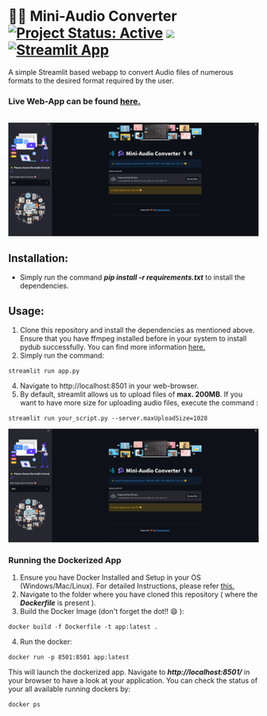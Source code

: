 # 🎼🎶 Mini-Audio Converter [![Project Status: Active](https://www.repostatus.org/badges/latest/active.svg)](https://www.repostatus.org/#active) [![](https://img.shields.io/badge/Prateek-Ralhan-brightgreen.svg?colorB=ff0000)](https://prateekralhan.github.io/) [![Streamlit App](https://static.streamlit.io/badges/streamlit_badge_black_white.svg)](ttps://mini-audio-converter.herokuapp.com/)

A simple Streamlit based webapp to convert Audio files of numerous formats to the desired format required by the user.

### Live Web-App can be found [here.](https://mini-audio-converter.herokuapp.com/)

&nbsp;
<kbd>
<img src="demos/demo_2.gif" data-canonical-src="demos/demo_2.gif"/> 
</kbd>

## Installation:
* Simply run the command ***pip install -r requirements.txt*** to install the dependencies.

## Usage:
1. Clone this repository and install the dependencies as mentioned above. Ensure that you have ffmpeg installed before in your system to install pydub successfully. You can find more information [here.](https://github.com/jiaaro/pydub)
2. Simply run the command: 
```
streamlit run app.py
```
4. Navigate to http://localhost:8501 in your web-browser.
5. By default, streamlit allows us to upload files of **max. 200MB**. If you want to have more size for uploading audio files, execute the command :
```
streamlit run your_script.py --server.maxUploadSize=1028
```
<kbd>
<img src="demos/demo_1.gif" data-canonical-src="demos/demo_1.gif"/> 
</kbd>



### Running the Dockerized App
1. Ensure you have Docker Installed and Setup in your OS (Windows/Mac/Linux). For detailed Instructions, please refer [this.](https://docs.docker.com/engine/install/)
2. Navigate to the folder where you have cloned this repository ( where the ***Dockerfile*** is present ).
3. Build the Docker Image (don't forget the dot!! :smile: ): 
```
docker build -f Dockerfile -t app:latest .
```
4. Run the docker:
```
docker run -p 8501:8501 app:latest
```

This will launch the dockerized app. Navigate to ***http://localhost:8501/*** in your browser to have a look at your application. You can check the status of your all available running dockers by:
```
docker ps
```
